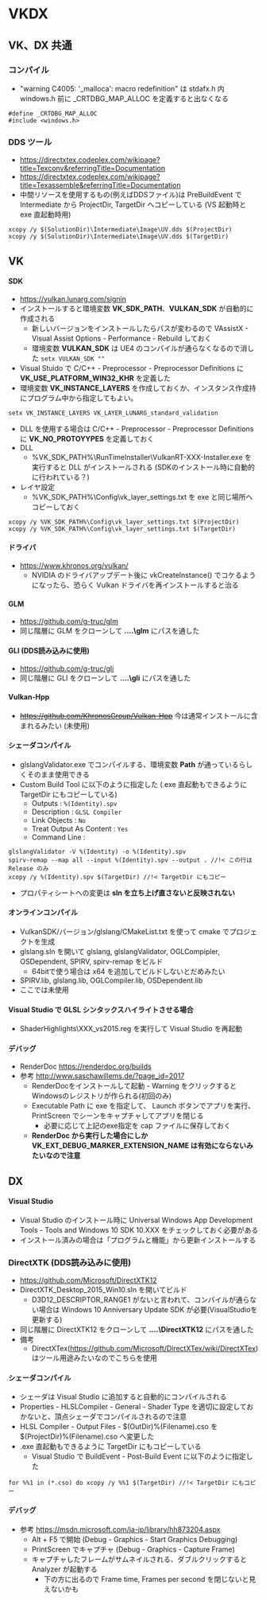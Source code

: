 ﻿# VKDX

## VK、DX 共通

### コンパイル
* "warning C4005: '_malloca': macro redefinition" は stdafx.h 内 windows.h 前に _CRTDBG_MAP_ALLOC を定義すると出なくなる
~~~
#define _CRTDBG_MAP_ALLOC
#include <windows.h>
~~~
### DDS ツール
* https://directxtex.codeplex.com/wikipage?title=Texconv&referringTitle=Documentation
* https://directxtex.codeplex.com/wikipage?title=Texassemble&referringTitle=Documentation
* 中間リソースを使用するもの(例えばDDSファイル)は PreBuildEvent で Intermediate から ProjectDir, TargetDir へコピーしている (VS 起動時と exe 直起動時用)
~~~
xcopy /y $(SolutionDir)\Intermediate\Image\UV.dds $(ProjectDir)
xcopy /y $(SolutionDir)\Intermediate\Image\UV.dds $(TargetDir)
~~~

## VK

#### SDK
* https://vulkan.lunarg.com/signin
* インストールすると環境変数 **VK_SDK_PATH**、**VULKAN_SDK** が自動的に作成される
	* 新しいバージョンをインストールしたらパスが変わるので VAssistX - Visual Assist Options - Performance - Rebuild しておく
	* 環境変数 **VULKAN_SDK** は UE4 のコンパイルが通らなくなるので消した `setx VULKAN_SDK ""`
* Visual Stuido で C/C++ - Preprocessor - Preprocessor Definitions に **VK_USE_PLATFORM_WIN32_KHR** を定義した
* 環境変数 **VK_INSTANCE_LAYERS** を作成しておくか、インスタンス作成持にプログラム中から指定してもよい。
~~~
setx VK_INSTANCE_LAYERS VK_LAYER_LUNARG_standard_validation
~~~
* DLL を使用する場合は C/C++ - Preprocessor - Preprocessor Definitions に **VK_NO_PROTOYYPES** を定義しておく
* DLL
	* %VK_SDK_PATH%\RunTimeInstaller\VulkanRT-XXX-Installer.exe を実行すると DLL がインストールされる (SDKのインストール時に自動的に行われている？)
* レイヤ設定
	* %VK_SDK_PATH%\Config\vk_layer_settings.txt を exe と同じ場所へコピーしておく
~~~
xcopy /y %VK_SDK_PATH%\Config\vk_layer_settings.txt $(ProjectDir)
xcopy /y %VK_SDK_PATH%\Config\vk_layer_settings.txt $(TargetDir)
~~~

#### ドライバ
* https://www.khronos.org/vulkan/
	* NVIDIA のドライバアップデート後に vkCreateInstance() でコケるようになったら、恐らく Vulkan ドライバを再インストールすると治る

#### GLM
* https://github.com/g-truc/glm
* 同じ階層に GLM をクローンして **..\..\glm** にパスを通した

#### GLI (DDS読み込みに使用)
* https://github.com/g-truc/gli
* 同じ階層に GLI をクローンして **..\..\gli** にパスを通した

#### Vulkan-Hpp
* ~~https://github.com/KhronosGroup/Vulkan-Hpp~~ 今は通常インストールに含まれるみたい (未使用)

#### シェーダコンパイル
* glslangValidator.exe でコンパイルする、環境変数 **Path** が通っているらしくそのまま使用できる
* Custom Build Tool に以下のように指定した (.exe 直起動もできるように TargetDir にもコピーしている)
	* Outputs : `%(Identity).spv`
	* Description : `GLSL Compiler`
	* Link Objects : `No`
	* Treat Output As Content : `Yes`
	* Command Line :
~~~
glslangValidator -V %(Identity) -o %(Identity).spv
spirv-remap --map all --input %(Identity).spv --output . //!< この行は Release のみ
xcopy /y %(Identity).spv $(TargetDir) //!< TargetDir にもコピー
~~~

* プロパティシートへの変更は **sln を立ち上げ直さないと反映されない**

#### オンラインコンパイル
* VulkanSDK/バージョン/glslang/CMakeList.txt を使って cmake でプロジェクトを生成
* glslang.sln を開いて glslang, glslangValidator, OGLCompipler, OSDependent, SPIRV, spirv-remap をビルド
	* 64bitで使う場合は x64 を追加してビルドしないとだめみたい
* SPIRV.lib, glslang.lib, OGLCompiler.lib, OSDependent.lib
* ここでは未使用

#### Visual Studio で GLSL シンタックスハイライトさせる場合
* ShaderHighlights\XXX_vs2015.reg を実行して Visual Studio を再起動 

#### デバッグ
* RenderDoc https://renderdoc.org/builds
* 参考 http://www.saschawillems.de/?page_id=2017
	* RenderDocをインストールして起動 - Warning をクリックするとWindowsのレジストリが作られる(初回のみ)
	* Executable Path に exe を指定して、 Launch ボタンでアプリを実行、PrintScreen でシーンをキャプチャしてアプリを閉じる
		* 必要に応じて上記のexe指定を cap ファイルに保存しておく
	* **RenderDoc から実行した場合にしか VK_EXT_DEBUG_MARKER_EXTENSION_NAME は有効にならないみたいなので注意**

## DX

#### Visual Studio
 * Visual Studio のインストール時に Universal Windows App Development Tools - Tools and Windows 10 SDK 10.XXX をチェックしておく必要がある
 * インストール済みの場合は「プログラムと機能」から更新インストールする 

### DirectXTK (DDS読み込みに使用)
* https://github.com/Microsoft/DirectXTK12
* DirectXTK_Desktop_2015_Win10.sln を開いてビルド
	* D3D12_DESCRIPTOR_RANGE1 がないと言われて、コンパイルが通らない場合は  Windows 10 Anniversary Update SDK が必要(VisualStudioを更新する)
* 同じ階層に DirectXTK12 をクローンして **..\..\DirectXTK12** にパスを通した
* 備考
	* DirectXTex(https://github.com/Microsoft/DirectXTex/wiki/DirectXTex) はツール用途みたいなのでこちらを使用

#### シェーダコンパイル
* シェーダは Visual Studio に追加すると自動的にコンパイルされる
* Properties - HLSLCompiler - General - Shader Type を適切に設定しておかないと、頂点シェーダでコンパイルされるので注意
* HLSL Compiler - Output Files - $(OutDir)%(Filename).cso を $(ProjectDir)%(Filename).cso へ変更した
* .exe 直起動もできるように TargetDir にもコピーしている
	* Visual Studio で BuildEvent - Post-Build Event に以下のように指定した
~~~
for %%1 in (*.cso) do xcopy /y %%1 $(TargetDir) //!< TargetDir にもコピー
~~~

#### デバッグ
 * 参考 https://msdn.microsoft.com/ja-jp/library/hh873204.aspx
	* Alt + F5 で開始 (Debug - Graphics - Start Graphics Debugging)
	* PrintScreen でキャプチャ (Debug - Graphics - Capture Frame)
	* キャプチャしたフレームがサムネイルされる、ダブルクリックすると Analyzer が起動する
		* 下の方に出るので Frame time, Frames per second を閉じないと見えないかも

<!-- 
## プロジェクトの追加方法 (自分用覚書)
 * ソリューションを右クリック - Add - New Project で Win32 Project
 * プロジェクトを右クリック - Retarget SDK Verson で 10以上にする

#### DX
 * プロパティマネージャで Add Existing Property Sheet... - Props/HLSL.props、(Props/DXTK(Debug).prop)
 * Header Files に Win.h、DX.h、DXExt.h、(DXImage.h) を追加 
 * Source Files に Win.cpp、DX.cpp、DXExt.cpp、(DXImage.cpp) を追加
 * XxxDX.h、XxxDX.cpp は既存のものを参考に編集 (#pragma region Code でマークしてある)
 * 必要に応じて Shader Files フォルダを作成し、シェーダを突っ込む
  * 右クリック - プロパティ - HLSL Compiler - General - Shader Type でタイプを適切に選択しておく

#### VK
 * プロパティマネージャで Add Existing Property Sheet... - Props/VK.props、Props/GLSL(REMAP).props、Props/GLM.prop、(Props/GLI.prop)
 * Header Files に Win.h、VK.h、VKExt.h、(VKImage.h) を追加
 * Source Files に Win.cpp、VK.cpp、VKExt.cpp、(VKImage.cpp) を追加
 * XxxVK.h、XxxVK.cpp は既存のものを参考に編集 (#pragma region Code でマークしてある)
 * 必要に応じて Shader Files フォルダを作成し、シェーダを突っ込む
  * 拡張子を glslangValidator に沿うようにタイプを選択しておく。(.vert、 PS.frag、...)
  * 右クリック - プロパティ - HLSL Compiler - General - Item Type を Custom Build Tool
   * 適用 - Custom Build Tool 項目が追加されるので GLSL Compiler になっていることを確認
 -->

<!-- 
## FBX

 * 環境変数 **FBX_SDK_PATH** を定義しておく
 * 環境変数 **Path** に DLL のパスを通しておく
 ~~~
 Path=%Path%:%FBX_SDK_PATH%\lib\vs2015\x64\debug
 Path=%Path%:%FBX_SDK_PATH%\lib\vs2015\x64\release
 ~~~
 
 ## OPENCV
 
 * 環境変数 **OPENCV_SDK_PATH** を定義しておく
 * 環境変数 **Path** に DLL のパスを通しておく
 ~~~
 Path=%Path%:%OPENCV_SDK_PATH%\x64\vc14\bin
 ~~~
 -->

<!--
TODO

* ビルボード
* インスタンシング
* GSインスタンシング
* ポストプロセス
* フラットシェーディング
* プロシージャルテクスチャ

* テクスチャ
	* CUBEマップ
	* ディスプレースメント
	* 圧縮テクスチャ

* FBX
	* アニメーション

* Gバッファ
	* シャドウマップ
	* SSAO
 --> 